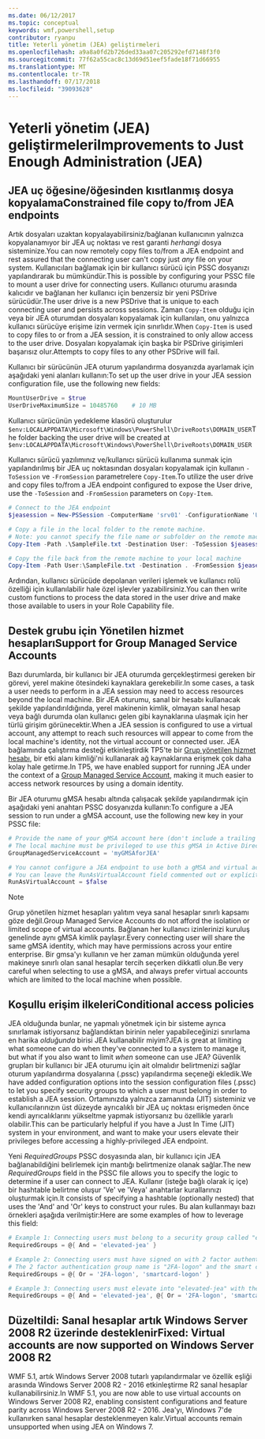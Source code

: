 ```yaml
---
ms.date: 06/12/2017
ms.topic: conceptual
keywords: wmf,powershell,setup
contributor: ryanpu
title: Yeterli yönetim (JEA) geliştirmeleri
ms.openlocfilehash: a9a8a0fd2b726ded33aa07c205292efd7148f3f0
ms.sourcegitcommit: 77f62a55cac8c13d69d51eef5fade18f71d66955
ms.translationtype: MT
ms.contentlocale: tr-TR
ms.lasthandoff: 07/17/2018
ms.locfileid: "39093628"
---
```

# <a name="improvements-to-just-enough-administration-jea"></a><span data-ttu-id="16071-103">Yeterli yönetim (JEA) geliştirmeleri</span><span class="sxs-lookup"><span data-stu-id="16071-103">Improvements to Just Enough Administration (JEA)</span></span>

## <a name="constrained-file-copy-tofrom-jea-endpoints"></a><span data-ttu-id="16071-104">JEA uç öğesine/öğesinden kısıtlanmış dosya kopyalama</span><span class="sxs-lookup"><span data-stu-id="16071-104">Constrained file copy to/from JEA endpoints</span></span>

<span data-ttu-id="16071-105">Artık dosyaları uzaktan kopyalayabilirsiniz/bağlanan kullanıcının yalnızca kopyalanamıyor bir JEA uç noktası ve rest garanti *herhangi* dosya sisteminize.</span><span class="sxs-lookup"><span data-stu-id="16071-105">You can now remotely copy files to/from a JEA endpoint and rest assured that the connecting user can't copy just *any* file on your system.</span></span>
<span data-ttu-id="16071-106">Kullanıcıları bağlamak için bir kullanıcı sürücü için PSSC dosyanızı yapılandırarak bu mümkündür.</span><span class="sxs-lookup"><span data-stu-id="16071-106">This is possible by configuring your PSSC file to mount a user drive for connecting users.</span></span>
<span data-ttu-id="16071-107">Kullanıcı oturumu arasında kalıcıdır ve bağlanan her kullanıcı için benzersiz bir yeni PSDrive sürücüdür.</span><span class="sxs-lookup"><span data-stu-id="16071-107">The user drive is a new PSDrive that is unique to each connecting user and persists across sessions.</span></span>
<span data-ttu-id="16071-108">Zaman `Copy-Item` olduğu için veya bir JEA oturumdan dosyaları kopyalamak için kullanılan, onu yalnızca kullanıcı sürücüye erişime izin vermek için sınırlıdır.</span><span class="sxs-lookup"><span data-stu-id="16071-108">When `Copy-Item` is used to copy files to or from a JEA session, it is constrained to only allow access to the user drive.</span></span>
<span data-ttu-id="16071-109">Dosyaları kopyalamak için başka bir PSDrive girişimleri başarısız olur.</span><span class="sxs-lookup"><span data-stu-id="16071-109">Attempts to copy files to any other PSDrive will fail.</span></span>

<span data-ttu-id="16071-110">Kullanıcı bir sürücünün JEA oturum yapılandırma dosyanızda ayarlamak için aşağıdaki yeni alanları kullanın:</span><span class="sxs-lookup"><span data-stu-id="16071-110">To set up the user drive in your JEA session configuration file, use the following new fields:</span></span>

```powershell
MountUserDrive = $true
UserDriveMaximumSize = 10485760    # 10 MB
```

<span data-ttu-id="16071-111">Kullanıcı sürücünün yedekleme klasörü oluşturulur `$env:LOCALAPPDATA\Microsoft\Windows\PowerShell\DriveRoots\DOMAIN_USER`</span><span class="sxs-lookup"><span data-stu-id="16071-111">The folder backing the user drive will be created at `$env:LOCALAPPDATA\Microsoft\Windows\PowerShell\DriveRoots\DOMAIN_USER`</span></span>

<span data-ttu-id="16071-112">Kullanıcı sürücü yazılımınız ve/kullanıcı sürücü kullanıma sunmak için yapılandırılmış bir JEA uç noktasından dosyaları kopyalamak için kullanın `-ToSession` ve `-FromSession` parametrelere `Copy-Item`.</span><span class="sxs-lookup"><span data-stu-id="16071-112">To utilize the user drive and copy files to/from a JEA endpoint configured to expose the User drive, use the `-ToSession` and `-FromSession` parameters on `Copy-Item`.</span></span>

```powershell
# Connect to the JEA endpoint
$jeasession = New-PSSession -ComputerName 'srv01' -ConfigurationName 'UserDemo'

# Copy a file in the local folder to the remote machine.
# Note: you cannot specify the file name or subfolder on the remote machine. You must exactly type "User:"
Copy-Item -Path .\SampleFile.txt -Destination User: -ToSession $jeasession

# Copy the file back from the remote machine to your local machine
Copy-Item -Path User:\SampleFile.txt -Destination . -FromSession $jeasession
```

<span data-ttu-id="16071-113">Ardından, kullanıcı sürücüde depolanan verileri işlemek ve kullanıcı rolü özelliği için kullanılabilir hale özel işlevler yazabilirsiniz.</span><span class="sxs-lookup"><span data-stu-id="16071-113">You can then write custom functions to process the data stored in the user drive and make those available to users in your Role Capability file.</span></span>

## <a name="support-for-group-managed-service-accounts"></a><span data-ttu-id="16071-114">Destek grubu için Yönetilen hizmet hesapları</span><span class="sxs-lookup"><span data-stu-id="16071-114">Support for Group Managed Service Accounts</span></span>

<span data-ttu-id="16071-115">Bazı durumlarda, bir kullanıcı bir JEA oturumda gerçekleştirmesi gereken bir görevi, yerel makine ötesindeki kaynaklara gerekebilir.</span><span class="sxs-lookup"><span data-stu-id="16071-115">In some cases, a task a user needs to perform in a JEA session may need to access resources beyond the local machine.</span></span>
<span data-ttu-id="16071-116">Bir JEA oturumu, sanal bir hesabı kullanacak şekilde yapılandırıldığında, yerel makinenin kimlik, olmayan sanal hesap veya bağlı durumda olan kullanıcı gelen gibi kaynaklarına ulaşmak için her türlü girişim görünecektir.</span><span class="sxs-lookup"><span data-stu-id="16071-116">When a JEA session is configured to use a virtual account, any attempt to reach such resources will appear to come from the local machine's identity, not the virtual account or connected user.</span></span>
<span data-ttu-id="16071-117">JEA bağlamında çalıştırma desteği etkinleştirdik TP5'te bir [Grup yönetilen hizmet hesabı](/previous-versions/windows/it-pro/windows-server-2012-R2-and-2012/jj128431\(v=ws.11\)), bir etki alanı kimliği'ni kullanarak ağ kaynaklarına erişmek çok daha kolay hale getirme.</span><span class="sxs-lookup"><span data-stu-id="16071-117">In TP5, we have enabled support for running JEA under the context of a [Group Managed Service Account](/previous-versions/windows/it-pro/windows-server-2012-R2-and-2012/jj128431\(v=ws.11\)), making it much easier to access network resources by using a domain identity.</span></span>

<span data-ttu-id="16071-118">Bir JEA oturumu gMSA hesabı altında çalışacak şekilde yapılandırmak için aşağıdaki yeni anahtarı PSSC dosyanızda kullanın:</span><span class="sxs-lookup"><span data-stu-id="16071-118">To configure a JEA session to run under a gMSA account, use the following new key in your PSSC file:</span></span>

```powershell
# Provide the name of your gMSA account here (don't include a trailing $)
# The local machine must be privileged to use this gMSA in Active Directory
GroupManagedServiceAccount = 'myGMSAforJEA'

# You cannot configure a JEA endpoint to use both a gMSA and virtual account
# You can leave the RunAsVirtualAccount field commented out or explicitly set it to false
RunAsVirtualAccount = $false
```

> [!NOTE]
> <span data-ttu-id="16071-119">Grup yönetilen hizmet hesapları yalıtım veya sanal hesaplar sınırlı kapsamı göze değil.</span><span class="sxs-lookup"><span data-stu-id="16071-119">Group Managed Service Accounts do not afford the isolation or limited scope of virtual accounts.</span></span>
> <span data-ttu-id="16071-120">Bağlanan her kullanıcı izinlerinizi kuruluş genelinde aynı gMSA kimlik paylaşır.</span><span class="sxs-lookup"><span data-stu-id="16071-120">Every connecting user will share the same gMSA identity, which may have permissions across your entire enterprise.</span></span>
> <span data-ttu-id="16071-121">Bir gmsa'yı kullanın ve her zaman mümkün olduğunda yerel makineye sınırlı olan sanal hesaplar tercih seçerken dikkatli olun.</span><span class="sxs-lookup"><span data-stu-id="16071-121">Be very careful when selecting to use a gMSA, and always prefer virtual accounts which are limited to the local machine when possible.</span></span>

## <a name="conditional-access-policies"></a><span data-ttu-id="16071-122">Koşullu erişim ilkeleri</span><span class="sxs-lookup"><span data-stu-id="16071-122">Conditional access policies</span></span>

<span data-ttu-id="16071-123">JEA olduğunda bunlar, ne yapmalı yönetmek için bir sisteme ayrıca sınırlamak istiyorsanız bağlandıktan birinin neler yapabileceğinizi sınırlama en harika *olduğunda* birisi JEA kullanabilir miyim?</span><span class="sxs-lookup"><span data-stu-id="16071-123">JEA is great at limiting what someone can do when they've connected to a system to manage it, but what if you also want to limit *when* someone can use JEA?</span></span>
<span data-ttu-id="16071-124">Güvenlik grupları bir kullanıcı bir JEA oturumu için ait olmalıdır belirtmenizi sağlar oturum yapılandırma dosyalarına (.pssc) yapılandırma seçeneği ekledik.</span><span class="sxs-lookup"><span data-stu-id="16071-124">We have added configuration options into the session configuration files (.pssc) to let you specify security groups to which a user must belong in order to establish a JEA session.</span></span>
<span data-ttu-id="16071-125">Ortamınızda yalnızca zamanında (JIT) sisteminiz ve kullanıcılarınızın üst düzeyde ayrıcalıklı bir JEA uç noktası erişmeden önce kendi ayrıcalıklarını yükseltme yapmak istiyorsanız bu özellikle yararlı olabilir.</span><span class="sxs-lookup"><span data-stu-id="16071-125">This can be particularly helpful if you have a Just In Time (JIT) system in your environment, and want to make your users elevate their privileges before accessing a highly-privileged JEA endpoint.</span></span>

<span data-ttu-id="16071-126">Yeni *RequiredGroups* PSSC dosyasında alan, bir kullanıcı için JEA bağlanabildiğini belirlemek için mantığı belirtmenize olanak sağlar.</span><span class="sxs-lookup"><span data-stu-id="16071-126">The new *RequiredGroups* field in the PSSC file allows you to specify the logic to determine if a user can connect to JEA.</span></span>
<span data-ttu-id="16071-127">Kullanır (isteğe bağlı olarak iç içe) bir hashtable belirtme oluşur 'Ve' ve 'Veya' anahtarlar kurallarınızı oluşturmak için.</span><span class="sxs-lookup"><span data-stu-id="16071-127">It consists of specifying a hashtable (optionally nested) that uses the 'And' and 'Or' keys to construct your rules.</span></span>
<span data-ttu-id="16071-128">Bu alan kullanmayı bazı örnekleri aşağıda verilmiştir:</span><span class="sxs-lookup"><span data-stu-id="16071-128">Here are some examples of how to leverage this field:</span></span>

```powershell
# Example 1: Connecting users must belong to a security group called "elevated-jea"
RequiredGroups = @{ And = 'elevated-jea' }

# Example 2: Connecting users must have signed on with 2 factor authentication or a smart card
# The 2 factor authentication group name is "2FA-logon" and the smart card group name is "smartcard-logon"
RequiredGroups = @{ Or = '2FA-logon', 'smartcard-logon' }

# Example 3: Connecting users must elevate into "elevated-jea" with their JIT system and have logged on with 2FA or a smart card
RequiredGroups = @{ And = 'elevated-jea', @{ Or = '2FA-logon', 'smartcard-logon' }}
```

## <a name="fixed-virtual-accounts-are-now-supported-on-windows-server-2008-r2"></a><span data-ttu-id="16071-129">Düzeltildi: Sanal hesaplar artık Windows Server 2008 R2 üzerinde desteklenir</span><span class="sxs-lookup"><span data-stu-id="16071-129">Fixed: Virtual accounts are now supported on Windows Server 2008 R2</span></span>

<span data-ttu-id="16071-130">WMF 5.1, artık Windows Server 2008 tutarlı yapılandırmalar ve özellik eşliği arasında Windows Server 2008 R2 - 2016 etkinleştirme R2 sanal hesaplar kullanabilirsiniz.</span><span class="sxs-lookup"><span data-stu-id="16071-130">In WMF 5.1, you are now able to use virtual accounts on Windows Server 2008 R2, enabling consistent configurations and feature parity across Windows Server 2008 R2 - 2016.</span></span>
<span data-ttu-id="16071-131">Jea'yı, Windows 7'de kullanırken sanal hesaplar desteklenmeyen kalır.</span><span class="sxs-lookup"><span data-stu-id="16071-131">Virtual accounts remain unsupported when using JEA on Windows 7.</span></span>